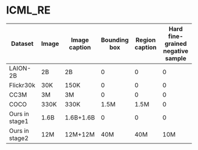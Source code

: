 # ICML_RE

|Dataset|Image |Image caption| Bounding box| Region caption| Hard fine-grained negative sample | 
| --- | --- | --- | --- | --- |--- |
|LAION-2B| 2B| 2B|0|0|0|
|Flickr30k|30K|150K|0|0|0|
|CC3M|3M|3M|0|0|0|
|COCO|330K|330K|1.5M|1.5M|0|
|Ours in stage1|1.6B|1.6B+1.6B|0|0|0|
|Ours in stage2|12M|12M+12M|40M|40M|10M|
